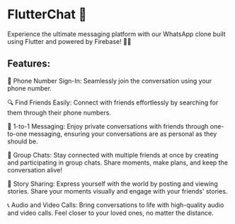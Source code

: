 # FlutterChat 🚀
Experience the ultimate messaging platform with our WhatsApp clone built using Flutter and powered by Firebase! 📱✨

## Features:
📲 Phone Number Sign-In: Seamlessly join the conversation using your phone number.

🔍 Find Friends Easily: Connect with friends effortlessly by searching for them through their phone numbers.

💬 1-to-1 Messaging: Enjoy private conversations with friends through one-to-one messaging, ensuring your conversations are as personal as they should be.

👥 Group Chats: Stay connected with multiple friends at once by creating and participating in group chats. Share moments, make plans, and keep the conversation alive!

📸 Story Sharing: Express yourself with the world by posting and viewing stories. Share your moments visually and engage with your friends' stories.

📞 Audio and Video Calls: Bring conversations to life with high-quality audio and video calls. Feel closer to your loved ones, no matter the distance.
